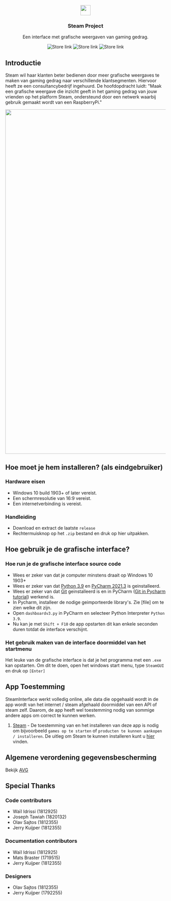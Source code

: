 <p align="center">
<img width="32" align="center" src="/dashboard/steam.png">
<h3 align="center">
  Steam Project
</h3>
<p align="center">
  Een interface met grafische weergaven van gaming gedrag.
</p>
<p align="center">
  <a style="text-decoration:none" href="https://store.steampowered.com/" target="_blank">
    <img src="https://img.shields.io/badge/Steam-Installeren-blueviolet" alt="Store link" />
  </a>
  <a style="text-decoration:none" href="https://store.steampowered.com/" target="_blank">
    <img src="https://img.shields.io/badge/Steam-Installeren-blueviolet" alt="Store link" />
  </a>
  <a style="text-decoration:none" href="https://store.steampowered.com/" target="_blank">
    <img src="https://img.shields.io/badge/Steam-Installeren-blueviolet" alt="Store link" />
  </a>


## Introductie
Steam wil haar klanten beter bedienen door meer grafische weergaves te maken van gaming gedrag naar verschillende klantsegmenten. 
Hiervoor heeft ze een consultancybedrijf ingehuurd. 
De hoofdopdracht luidt: 
"Maak een grafische weergave die inzicht geeft in het gaming gedrag van jouw vrienden op het platform Steam, ondersteund door een netwerk waarbij gebruik gemaakt wordt van een RaspberryPi."

<img width="1080" align="center" src="/dashboard/images/example.png">

## Hoe moet je hem installeren? (als eindgebruiker)

### Hardware eisen
- Windows 10 build 1903+ of later vereist.
- Een schermresolutie van 16:9 vereist.
- Een internetverbinding is vereist.

### Handleiding
- Download en extract de laatste `release`
- Rechtermuisknop op het `.zip` bestand en druk op hier uitpakken.

## Hoe gebruik je de grafische interface?

### Hoe run je de grafische interface source code
- Wees er zeker van dat je computer minstens draait op Windows 10 1903+
- Wees er zeker van dat [Python 3.9](https://www.python.org/downloads/release/python-390/) en [PyCharm 2021.3](https://www.jetbrains.com/pycharm/whatsnew/) is geinstalleerd.
- Wees er zeker van dat [Git](https://git-scm.com/) geinstalleerd is en in PyCharm  ([Git in Pycharm tutorial](https://clt.champlain.edu/kb/configuring-git-with-pycharm/)) werkend is.
- In Pycharm, installeer de nodige geimporteerde library's. Zie [file] om te zien welke dit zijn. 
- Open `dashboardv3.py` in PyCharm en selecteer Python Interpreter `Python 3.9`.
- Nu kan je met `Shift + F10` de app opstarten dit kan enkele seconden duren totdat de interface verschijnt.
### Het gebruik maken van de interface doormiddel van het startmenu
Het leuke van de grafische interface is dat je het programma met een `.exe` kan opstarten. Om dit te doen, open het windows start menu, type `SteamGUI` en druk op `[Enter]`



## App Toestemming
SteamInterface werkt volledig online, alle data die opgehaald wordt in de app wordt van het internet / steam afgehaald doormiddel van een API of steam zelf. Daarom, de app heeft wel toestemming nodig van sommige andere apps om correct  te kunnen werken.

1. [Steam](https://store.steampowered.com/) - De toestemming van en het installeren van deze app is nodig om bijvoorbeeld `games op te starten` of `producten te kunnen aankopen / installeren`. De uitleg om Steam te kunnen installeren kunt u [hier](https://help.steampowered.com/nl/faqs/view/099E-F5D1-8780-4778) vinden.

## Algemene verordening gegevensbescherming
Bekijk [AVG](https://google.nl)

## Special Thanks
### Code contributors
- Waïl Idrissi (1812925)
- Joseph Tawiah (1820132)
- Olav Sajtos (1812355)
- Jerry Kuijper (1812355)

### Documentation contributors
- Waïl Idrissi (1812925)
- Mats Braster (1719515)
- Jerry Kuijper (1812355)

### Designers
- Olav Sajtos (1812355)
- Jerry Kuijper (1792255)



[//]: # (Download en haal de nieuwste versie op [release] &#40;&#41;)

[//]: # (Open Windows start menu,  typ `SteamInterface` en druk op `enter`)

[//]: # ()
[//]: # ()
[//]: # (## Contributors)

[//]: # (Dit project is mogelijk gemaakt dankzij de volgende mensen die eraan hebben geholpen.)

[//]: # (       )
[//]: # (Mats Braster &#40;1719515&#41;,)

[//]: # (Olav Sajtos &#40;1812355&#41;)

[//]: # (Jerry Kuijper &#40;1792255&#41;, )

[//]: # (Joseph Tawiah &#40;1820132&#41;,)

[//]: # (Waïl Idrissi &#40;1812925&#41;,)

[//]: # (Alae Aynaou &#40;1814819&#41;)
